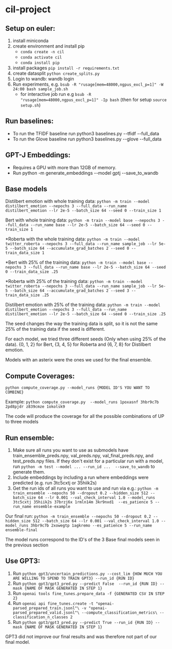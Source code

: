 # cil-project

## Setup on euler:
1. install miniconda
2. create environment and install pip
    - `conda create -n cil`
    - `conda activate cil`
    - `conda install pip`
3. install packages `pip install -r requirements.txt`
4. create datasplit `python create_splits.py`
5. Login to wandb: wandb login
6. Run experiments, e.g. `bsub -R "rusage[mem=48000,ngpus_excl_p=1]" -W 24:00 bash sample_job.sh`
    - for interactive job run e.g `bsub -R "rusage[mem=48000,ngpus_excl_p=1]" -Ip bash` (then for setup `source setup.sh`)

## Run baselines:
- To run the TFIDF baseline run python3 baselines.py --tfidf --full_data
- To run the Glove baseline run python3 baselines.py --glove --full_data

## GPT-J Embeddings:
- Requires a GPU with more than 12GB of memory.
- Run python -m generate_embeddings  --model gptj --save_to_wandb



## Base models
Distilbert emotion with whole training data: `python -m train --model distilbert_emotion --nepochs 3 --full_data --run_name distilbert_emotion --lr 2e-5 --batch_size 64 --seed 0 --train_size 1`

Bert with whole training data:  `python -m train --model base --nepochs 3 --full_data --run_name base --lr 2e-5 --batch_size 64 --seed 0 --train_size 1`

*Roberta with the whole training data: `python -m train --model twitter_roberta --nepochs 3 --full_data --run_name sample_job --lr 5e-5 --batch_size 64 --accumulate_grad_batches 2 --seed 0 --train_data_size 1`

*Bert with 25% of the training data: `python -m train --model base --nepochs 3 --full_data --run_name base --lr 2e-5 --batch_size 64 --seed 0 --train_data_size .25`

*Roberta with 25% of the training data: `python -m train --model twitter_roberta --nepochs 3 --full_data --run_name sample_job --lr 5e-5 --batch_size 64 --accumulate_grad_batches 2 --seed 3 --train_data_size .25`

Distilbert emotion with 25% of the training data: `python -m train --model distilbert_emotion --nepochs 3 --full_data --run_name distilbert_emotion --lr 2e-5 --batch_size 64 --seed 0 --train_size .25`

The seed changes the way the training data is split, so it is not the same 25% of the training data if the seed is different.

For each model, we tried three different seeds (Only when using 25% of the data). {0, 1, 2} for Bert, {3, 4, 5} for Roberta and {6, 7, 8} for Distilbert emotion.

Models with an asterix were the ones we used for the final ensemble.

## Compute Coverages:

`python compute_coverage.py --model_runs {MODEL ID'S YOU WANT TO COMBINE}`

Example: `python compute_coverage.py  --model_runs 1poxasnf 3hbr9c7b 2pd8pjdr z839cmze 1okolsk9`

The code will produce the coverage for all the possible combinations of UP to three models

## Run ensemble:

1. Make sure all runs you want to use as submodels have train_ensemble_preds.npy, val_preds.npy, val_final_preds.npy, and test_preds.npy files. If they don't exist for a particular run with a model, run `python -m test --model ... --run_id ...  --save_to_wandb` to generate them.
2. Include embeddings by including a run where embeddings were predicted (e.g. run 3tc5cxtj or 35hiik2s)
3. Get the run ids of all runs you want to use and run via e.g.: `python -m train_ensemble --nepochs 50 --dropout 0.2 --hidden_size 512 --batch_size 64 --lr 0.001 --val_check_interval 1.0 --model_runs 3tc5cxtj 35hiik2s 37brzj6x 1rmln14m 3kr9nxd1  --es_patience 5 --run_name ensemble-example`

Our final run: `python -m train_ensemble --nepochs 50 --dropout 0.2 --hidden_size 512 --batch_size 64 --lr 0.001 --val_check_interval 1.0 --model_runs 3hbr9c7b 2xowegtp 1agkremo --es_patience 5 --run_name ensemble-final`

The model runs correspond to the ID's of the 3 Base final models seen in the previous section

## Use GPT3:

1. Run `python gpt3/uncertain_predictions.py --cost_lim {HOW MUCH YOU ARE WILLING TO SPEND TO TRAIN GPT3} --run_id {RUN ID}`
2. Run `python gpt3/gpt3_pred.py --predict False  --run_id {RUN ID} --mask {NAME OF MASK GENERATED IN STEP 1}`
3. Run `openai tools fine_tunes.prepare_data -f {GENERATED CSV IN STEP 2}`
4. Run `openai api fine_tunes.create -t "openai-parsed_prepared_train.jsonl"\
    -v "openai-parsed_prepared_valid.jsonl"\
    --compute_classification_metrics\
    --classification_n_classes 2`
5. Run `python gpt3/gpt3_pred.py --predict True --run_id {RUN ID} --mask {NAME OF MASK GENERATED IN STEP 1}`

GPT3 did not improve our final results and was therefore not part of our final model.